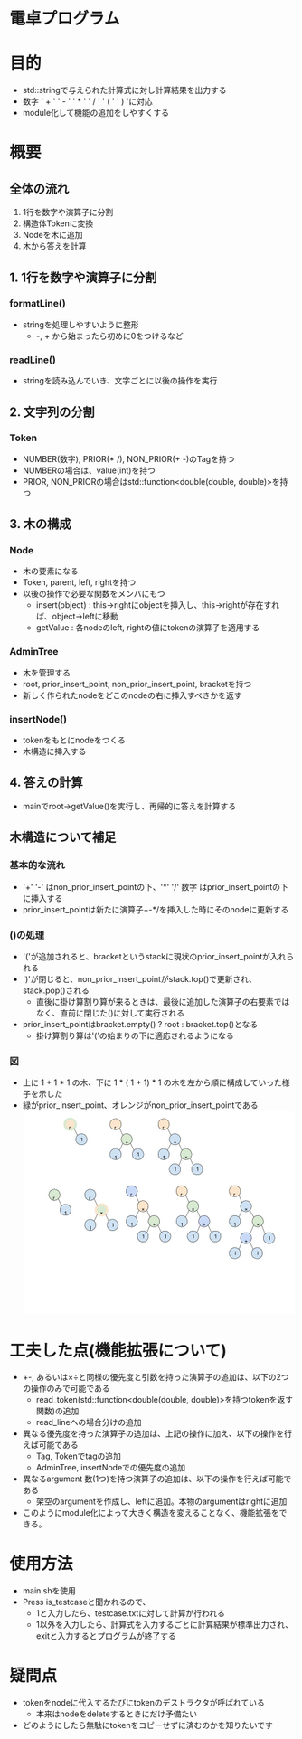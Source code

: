 電卓プログラム
=
# 目的
* std::stringで与えられた計算式に対し計算結果を出力する
* 数字 ' + ' ' - ' ' * ' ' / ' ' ( ' ' ) 'に対応
* module化して機能の追加をしやすくする
# 概要
## 全体の流れ
1. 1行を数字や演算子に分割
2. 構造体Tokenに変換
3. Nodeを木に追加
4. 木から答えを計算
## 1. 1行を数字や演算子に分割
### formatLine()
* stringを処理しやすいように整形
    * -, + から始まったら初めに0をつけるなど 
### readLine()
* stringを読み込んでいき、文字ごとに以後の操作を実行
## 2. 文字列の分割
### Token
* NUMBER(数字), PRIOR(* /), NON_PRIOR(+ -)のTagを持つ
* NUMBERの場合は、value(int)を持つ
* PRIOR, NON_PRIORの場合はstd::function<double(double, double)>を持つ
## 3. 木の構成
### Node
* 木の要素になる
* Token, parent, left, rightを持つ
* 以後の操作で必要な関数をメンバにもつ
    * insert(object) : this->rightにobjectを挿入し、this->rightが存在すれば、object->leftに移動
    * getValue : 各nodeのleft, rightの値にtokenの演算子を適用する
### AdminTree
* 木を管理する
* root, prior_insert_point, non_prior_insert_point, bracketを持つ
* 新しく作られたnodeをどこのnodeの右に挿入すべきかを返す
### insertNode()
* tokenをもとにnodeをつくる
* 木構造に挿入する
## 4. 答えの計算
* mainでroot->getValue()を実行し、再帰的に答えを計算する
## 木構造について補足
### 基本的な流れ
* '+' '-'  はnon_prior_insert_pointの下、'*' '/' 数字 はprior_insert_pointの下に挿入する
* prior_insert_pointは新たに演算子+-*/を挿入した時にそのnodeに更新する
### ()の処理
* '('が追加されると、bracketというstackに現状のprior_insert_pointが入れられる
* ')'が閉じると、non_prior_insert_pointがstack.top()で更新され、stack.pop()される
    * 直後に掛け算割り算が来るときは、最後に追加した演算子の右要素ではなく、直前に閉じた()に対して実行される
* prior_insert_pointはbracket.empty() ? root : bracket.top()となる
    * 掛け算割り算は'('の始まりの下に適応されるようになる
### 図
* 上に 1 + 1 * 1 の木、下に 1 * ( 1 + 1) * 1 の木を左から順に構成していった様子を示した
* 緑がprior_insert_point、オレンジがnon_prior_insert_pointである
![](tree_simple.jpg)

# 工夫した点(機能拡張について)
* +-, あるいは×÷と同様の優先度と引数を持った演算子の追加は、以下の2つの操作のみで可能である
    * read_token(std::function<double(double, double)>を持つtokenを返す関数)の追加
    * read_lineへの場合分けの追加
* 異なる優先度を持った演算子の追加は、上記の操作に加え、以下の操作を行えば可能である
    * Tag, Tokenでtagの追加
    * AdminTree, insertNodeでの優先度の追加
* 異なるargument 数(1つ)を持つ演算子の追加は、以下の操作を行えば可能である
    * 架空のargumentを作成し、leftに追加。本物のargumentはrightに追加
* このようにmodule化によって大きく構造を変えることなく、機能拡張をできる。

# 使用方法
* main.shを使用
* Press is_testcaseと聞かれるので、
    * 1と入力したら、testcase.txtに対して計算が行われる
    * 1以外を入力したら、計算式を入力するごとに計算結果が標準出力され、exitと入力するとプログラムが終了する

# 疑問点
* tokenをnodeに代入するたびにtokenのデストラクタが呼ばれている
    * 本来はnodeをdeleteするときにだけ予備たい
* どのようにしたら無駄にtokenをコピーせずに済むのかを知りたいです
